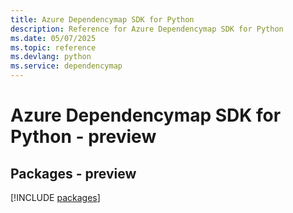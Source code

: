 ```yaml
---
title: Azure Dependencymap SDK for Python
description: Reference for Azure Dependencymap SDK for Python
ms.date: 05/07/2025
ms.topic: reference
ms.devlang: python
ms.service: dependencymap
---
```

# Azure Dependencymap SDK for Python - preview
## Packages - preview
[!INCLUDE [packages](dependencymap-index.md)]